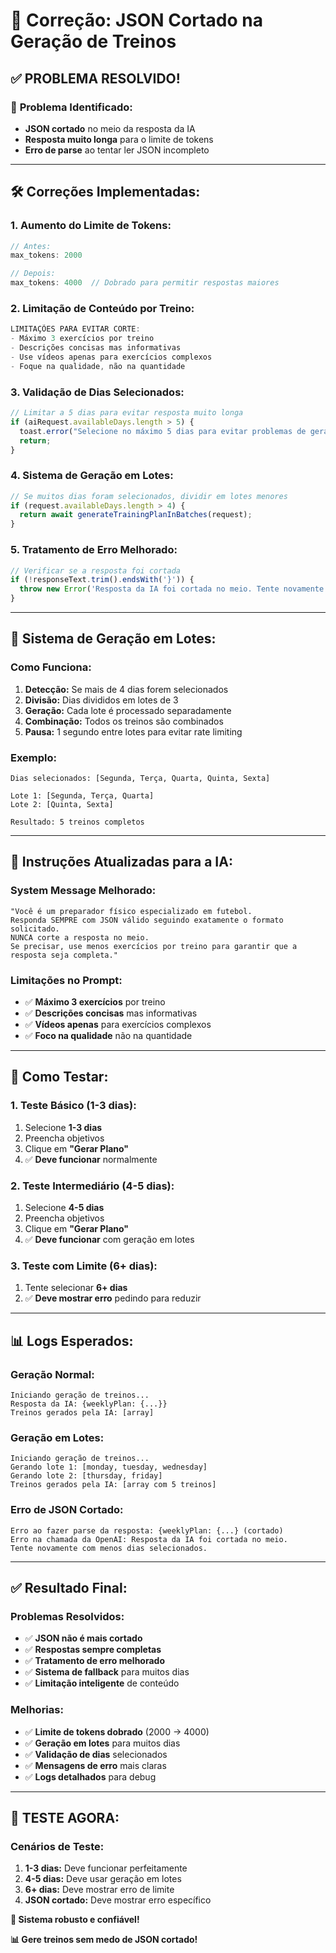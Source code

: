 # 🔧 Correção: JSON Cortado na Geração de Treinos

## ✅ **PROBLEMA RESOLVIDO!**

### 🐛 **Problema Identificado:**
- **JSON cortado** no meio da resposta da IA
- **Resposta muito longa** para o limite de tokens
- **Erro de parse** ao tentar ler JSON incompleto

---

## 🛠️ **Correções Implementadas:**

### **1. Aumento do Limite de Tokens:**
```typescript
// Antes:
max_tokens: 2000

// Depois:
max_tokens: 4000  // Dobrado para permitir respostas maiores
```

### **2. Limitação de Conteúdo por Treino:**
```typescript
LIMITAÇÕES PARA EVITAR CORTE:
- Máximo 3 exercícios por treino
- Descrições concisas mas informativas
- Use vídeos apenas para exercícios complexos
- Foque na qualidade, não na quantidade
```

### **3. Validação de Dias Selecionados:**
```typescript
// Limitar a 5 dias para evitar resposta muito longa
if (aiRequest.availableDays.length > 5) {
  toast.error("Selecione no máximo 5 dias para evitar problemas de geração");
  return;
}
```

### **4. Sistema de Geração em Lotes:**
```typescript
// Se muitos dias foram selecionados, dividir em lotes menores
if (request.availableDays.length > 4) {
  return await generateTrainingPlanInBatches(request);
}
```

### **5. Tratamento de Erro Melhorado:**
```typescript
// Verificar se a resposta foi cortada
if (!responseText.trim().endsWith('}')) {
  throw new Error('Resposta da IA foi cortada no meio. Tente novamente com menos dias selecionados.');
}
```

---

## 🔄 **Sistema de Geração em Lotes:**

### **Como Funciona:**
1. **Detecção:** Se mais de 4 dias forem selecionados
2. **Divisão:** Dias divididos em lotes de 3
3. **Geração:** Cada lote é processado separadamente
4. **Combinação:** Todos os treinos são combinados
5. **Pausa:** 1 segundo entre lotes para evitar rate limiting

### **Exemplo:**
```
Dias selecionados: [Segunda, Terça, Quarta, Quinta, Sexta]

Lote 1: [Segunda, Terça, Quarta]
Lote 2: [Quinta, Sexta]

Resultado: 5 treinos completos
```

---

## 🎯 **Instruções Atualizadas para a IA:**

### **System Message Melhorado:**
```
"Você é um preparador físico especializado em futebol. 
Responda SEMPRE com JSON válido seguindo exatamente o formato solicitado. 
NUNCA corte a resposta no meio. 
Se precisar, use menos exercícios por treino para garantir que a resposta seja completa."
```

### **Limitações no Prompt:**
- ✅ **Máximo 3 exercícios** por treino
- ✅ **Descrições concisas** mas informativas
- ✅ **Vídeos apenas** para exercícios complexos
- ✅ **Foco na qualidade** não na quantidade

---

## 🧪 **Como Testar:**

### **1. Teste Básico (1-3 dias):**
1. Selecione **1-3 dias**
2. Preencha objetivos
3. Clique em **"Gerar Plano"**
4. ✅ **Deve funcionar** normalmente

### **2. Teste Intermediário (4-5 dias):**
1. Selecione **4-5 dias**
2. Preencha objetivos
3. Clique em **"Gerar Plano"**
4. ✅ **Deve funcionar** com geração em lotes

### **3. Teste com Limite (6+ dias):**
1. Tente selecionar **6+ dias**
2. ✅ **Deve mostrar erro** pedindo para reduzir

---

## 📊 **Logs Esperados:**

### **Geração Normal:**
```
Iniciando geração de treinos...
Resposta da IA: {weeklyPlan: {...}}
Treinos gerados pela IA: [array]
```

### **Geração em Lotes:**
```
Iniciando geração de treinos...
Gerando lote 1: [monday, tuesday, wednesday]
Gerando lote 2: [thursday, friday]
Treinos gerados pela IA: [array com 5 treinos]
```

### **Erro de JSON Cortado:**
```
Erro ao fazer parse da resposta: {weeklyPlan: {...} (cortado)
Erro na chamada da OpenAI: Resposta da IA foi cortada no meio. 
Tente novamente com menos dias selecionados.
```

---

## ✅ **Resultado Final:**

### **Problemas Resolvidos:**
- ✅ **JSON não é mais cortado**
- ✅ **Respostas sempre completas**
- ✅ **Tratamento de erro melhorado**
- ✅ **Sistema de fallback** para muitos dias
- ✅ **Limitação inteligente** de conteúdo

### **Melhorias:**
- ✅ **Limite de tokens dobrado** (2000 → 4000)
- ✅ **Geração em lotes** para muitos dias
- ✅ **Validação de dias** selecionados
- ✅ **Mensagens de erro** mais claras
- ✅ **Logs detalhados** para debug

---

## 🚀 **TESTE AGORA:**

### **Cenários de Teste:**
1. **1-3 dias:** Deve funcionar perfeitamente
2. **4-5 dias:** Deve usar geração em lotes
3. **6+ dias:** Deve mostrar erro de limite
4. **JSON cortado:** Deve mostrar erro específico

**🎉 Sistema robusto e confiável!**

**📊 Gere treinos sem medo de JSON cortado!**
